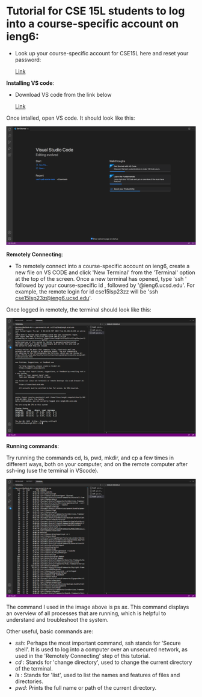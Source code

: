 # **Tutorial for CSE 15L students to log into a course-specific account on ieng6**:
    
* Look up your course-specific account for CSE15L here and reset your password:

   [Link](https://sdacs.ucsd.edu/~icc/index.php)

 **Installing VS code**:
  
 * Download VS code from the link below
 
   [Link](https://code.visualstudio.com/download)
  
  Once intalled, open VS code. It should look like this:
  
  ![Image](VSCODE.png)
  
  __Remotely Connecting__:
  
  * To remotely connect into a course-specific account on ieng6, create a new file on VS CODE and click 'New Terminal' from the 'Terminal' option at the top of the screen. Once a new terminal has opened, type 'ssh ' followed by your course-specific id , followed by '@ieng6.ucsd.edu'.
  For example, the remote login for id cse15lsp23zz will be 'ssh cse15lsp23z@ieng6.ucsd.edu'.
  
  Once logged in remotely, the terminal should look like this:
  
  ![Image](RemoteLogin.png)
  
  __Running commands__:
  
  Try running the commands cd, ls, pwd, mkdir, and cp a few times in different ways, both on your computer, and on the remote computer after ssh-ing (use the terminal in VScode).
  
  ![Image](Commands.png)
  
 The command I used in the image above is ps ax. This command displays an overview of all processes that are running, which is helpful to understand and troubleshoot the system.
 
 Other useful, basic commands are:

 * _ssh_: Perhaps the most important command, ssh stands for 'Secure shell'. It is used to log into a computer over an unsecured network, as used in the 'Remotely Connecting' step of this tutorial.
 *  *cd* : Stands for 'change directory', used to change the current directory of the terminal. 
 *  _ls_ : Stands for 'list', used to list the names and features of files and directories.
 *  _pwd_: Prints the full name or path of the current directory.
 
  
